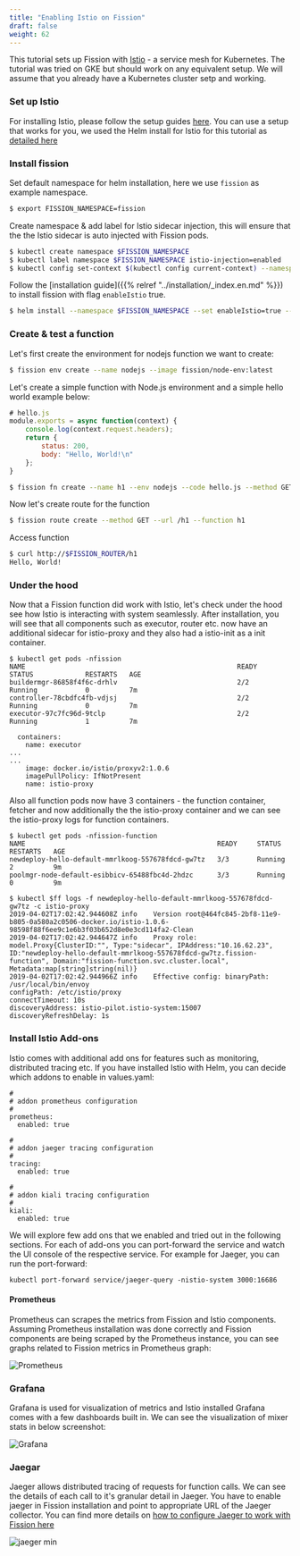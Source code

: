 ```yaml
---
title: "Enabling Istio on Fission"
draft: false
weight: 62
---
```


This tutorial sets up Fission with [Istio](https://istio.io/) - a service mesh for Kubernetes. The tutorial was tried on GKE but should work on any equivalent setup. We will assume that you already have a Kubernetes cluster setp and working.


### Set up Istio

For installing Istio, please follow the setup guides [here](https://istio.io/docs/setup/kubernetes/install/). You can use a setup that works for you, we used the Helm install for Istio for this tutorial as [detailed here](https://istio.io/docs/setup/kubernetes/install/helm/)


### Install fission

Set default namespace for helm installation, here we use `fission` as example namespace.

```bash
$ export FISSION_NAMESPACE=fission
```

Create namespace & add label for Istio sidecar injection, this will ensure that the the Istio sidecar is auto injected with Fission pods.

```bash
$ kubectl create namespace $FISSION_NAMESPACE
$ kubectl label namespace $FISSION_NAMESPACE istio-injection=enabled
$ kubectl config set-context $(kubectl config current-context) --namespace=$FISSION_NAMESPACE
```

Follow the [installation guide]({{% relref "../installation/_index.en.md" %}}) to install fission with flag `enableIstio` true.

```bash
$ helm install --namespace $FISSION_NAMESPACE --set enableIstio=true --name istio-demo <chart-fission-all-url>
```

### Create & test a function

Let's first create the environment for nodejs function we want to create:

```bash
$ fission env create --name nodejs --image fission/node-env:latest
```

Let's create a simple function with Node.js environment and a simple hello world example below:

```js
# hello.js
module.exports = async function(context) {
    console.log(context.request.headers);
    return {
        status: 200,
        body: "Hello, World!\n"
    };
}
```

```bash
$ fission fn create --name h1 --env nodejs --code hello.js --method GET
```

Now let's create route for the function

```bash
$ fission route create --method GET --url /h1 --function h1
```

Access function

```bash
$ curl http://$FISSION_ROUTER/h1
Hello, World!
```

### Under the hood

Now that a Fission function did work with Istio, let's check under the hood see how Istio is interacting with system seamlessly. After installation, you will see that all components such as executor, router etc. now have an additional sidecar for istio-proxy and they also had a istio-init as a init container.

```
$ kubectl get pods -nfission
NAME                                                     READY     STATUS             RESTARTS   AGE
buildermgr-86858f4f6c-drhlv                              2/2       Running            0          7m
controller-78cbdfc4fb-vdjsj                              2/2       Running            0          7m
executor-97c7fc96d-9tclp                                 2/2       Running            1          7m

```

```
  containers:
    name: executor
...
...
    image: docker.io/istio/proxyv2:1.0.6
    imagePullPolicy: IfNotPresent
    name: istio-proxy
```

Also all function pods now have 3 containers - the function container, fetcher and now additionally the the istio-proxy container and we can see the istio-proxy logs for function containers.

```
$ kubectl get pods -nfission-function
NAME                                                READY     STATUS    RESTARTS   AGE
newdeploy-hello-default-mmrlkoog-557678fdcd-gw7tz   3/3       Running   2          9m
poolmgr-node-default-esibbicv-65488fbc4d-2hdzc      3/3       Running   0          9m

$ kubectl $ff logs -f newdeploy-hello-default-mmrlkoog-557678fdcd-gw7tz -c istio-proxy
2019-04-02T17:02:42.944608Z info    Version root@464fc845-2bf8-11e9-b805-0a580a2c0506-docker.io/istio-1.0.6-98598f88f6ee9c1e6b3f03b652d8e0e3cd114fa2-Clean
2019-04-02T17:02:42.944647Z info    Proxy role: model.Proxy{ClusterID:"", Type:"sidecar", IPAddress:"10.16.62.23", ID:"newdeploy-hello-default-mmrlkoog-557678fdcd-gw7tz.fission-function", Domain:"fission-function.svc.cluster.local", Metadata:map[string]string(nil)}
2019-04-02T17:02:42.944966Z info    Effective config: binaryPath: /usr/local/bin/envoy
configPath: /etc/istio/proxy
connectTimeout: 10s
discoveryAddress: istio-pilot.istio-system:15007
discoveryRefreshDelay: 1s

```


### Install Istio Add-ons


Istio comes with additional add ons for features such as monitoring, distributed tracing etc. If you have installed Istio with Helm, you can decide which addons to enable in values.yaml:

```
#
# addon prometheus configuration
#
prometheus:
  enabled: true

#
# addon jaeger tracing configuration
#
tracing:
  enabled: true

#
# addon kiali tracing configuration
#
kiali:
  enabled: true

```

We will explore few add ons that we enabled and tried out in the following sections. For each of add-ons you can port-forward the service and watch the UI console of the respective service. For example for Jaeger, you can run the port-forward:

```
kubectl port-forward service/jaeger-query -nistio-system 3000:16686
```


#### Prometheus

Prometheus can scrapes the metrics from Fission and Istio components. Assuming Prometheus installation was done correctly and Fission components are being scraped by the Prometheus instance, you can see graphs related to Fission metrics in Prometheus graph:

![Prometheus](../assets/prometheus_fission.png)


### Grafana

Grafana is used for visualization of metrics and Istio installed Grafana comes with a few dashboards built in. We can see the visualization of mixer stats in below screenshot:

![Grafana](../assets/grafana.png)


### Jaegar

Jaeger allows distributed tracing of requests for function calls. We can see the details of each call to it's granular detail in Jaeger. You have to enable jaeger in Fission installation and point to appropriate URL of the Jaeger collector. You can find more details on [how to configure Jaeger to work with Fission here](https://blog.fission.io/posts/fission-opentracing/)

![jaeger min](../assets/jaeger.png)
